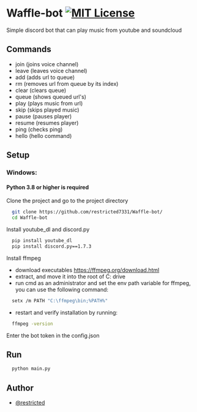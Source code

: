 # Waffle-bot [![MIT License](https://img.shields.io/badge/License-MIT-green.svg)](https://choosealicense.com/licenses/mit/)

Simple discord bot that can play music from youtube and soundcloud

## Commands
  
- join        (joins voice channel)
- leave       (leaves voice channel)
- add <url>   (adds url to queue)
- rm <index>  (removes url from queue by its index)
- clear       (clears queue)
- queue       (shows queued url's)
- play <url>  (plays music from url)
- skip        (skips played music)
- pause       (pauses player)
- resume      (resumes player)
- ping        (checks ping)
- hello       (hello command)

## Setup
### Windows:
#### Python 3.8 or higher is required

Clone the project and go to the project directory

```bash
  git clone https://github.com/restricted7331/Waffle-bot/
  cd Waffle-bot
```

Install youtube_dl and discord.py 

```bash
  pip install youtube_dl
  pip install discord.py==1.7.3
```

Install ffmpeg

- download executables https://ffmpeg.org/download.html
- extract, and move it into the root of C: drive
- run cmd as an administrator and set the env path variable for ffmpeg, you can use the following command:
```bash
  setx /m PATH "C:\ffmpeg\bin;%PATH%"
```
- restart and verify installation by running:
```bash
  ffmpeg -version
```

Enter the bot token in the config.json

## Run

```bash
  python main.py
```

## Author

- [@restricted](https://github.com/restricted7331)
